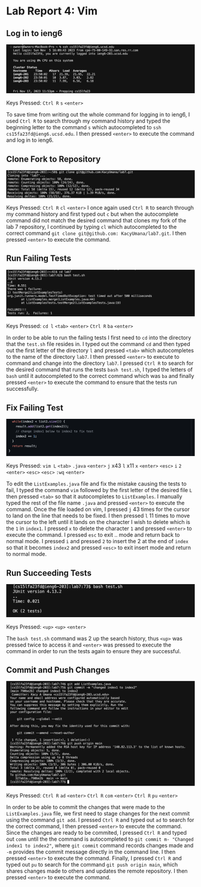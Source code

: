 # Lab Report 4: Vim
## Log in to ieng6
![Log in Image](log-in-ieng6.png)

Keys Pressed: `Ctrl R` `s` `<enter>`

To save time from writing out the whole command for logging in to ieng6, I used `Ctrl R` to search through my command history and typed the beginning letter to the command `s` which autocompleted to `ssh cs15fa23fd@ieng6.ucsd.edu`. I then pressed `<enter>` to execute the command and log in to ieng6.

## Clone Fork to Repository
![Clone Fork Rep Image](clone-fork.png)

Keys Pressed: `Ctrl R` `cl` `<enter>`
I once again used `Ctrl R` to search through my command history and first typed out `c` but when the autocomplete command did not match the desired command that clones my fork of the lab 7 repository, I continued by typing `cl` which autocompleted to the correct command `git clone git@github.com: KacyUmana/lab7.git`. I then pressed `<enter>` to execute the command.

## Run Failing Tests
![Fail Tests Image](fail-tests.png)

Keys Pressed: `cd l` `<tab>` `<enter>` `Ctrl R` `ba` `<enter>`

In order to be able to run the failing tests I first need to `cd` into the directory that the `test.sh` file resides in. I typed out the command `cd` and then typed out the first letter of the directory `l` and pressed `<tab>` which autocompletes to the name of the directory `lab7`. I then pressed `<enter>` to execute to command and change into the directory `lab7`. I pressed `Ctrl R` to search for the desired command that runs the tests `bash test.sh`, I typed the letters of `bash` until it autocompleted to the correct command which was `ba` and finally pressed `<enter>` to execute the command to ensure that the tests run successfully. 

## Fix Failing Test
![Edit Fix Image](edit-fix.png)

Keys Pressed: `vim L` `<tab>` `.java` `<enter>` `j` x43 `l` x11 `x` `<enter>` `<esc>` `i` `2` `<enter>` `<esc>` `<esc>` `:wq` `<enter>`

To edit the `ListExamples.java` file and fix the mistake causing the tests to fail, I typed the command `vim` followed by the first letter of the desired file `L` then pressed `<tab>` so that it autocompletes to `ListExamples`. I manually typed the rest of the file name `.java` and pressed `<enter>` to execute the command. Once the file loaded on vim, I pressed `j` 43 times for the cursor to land on the line that needs to be fixed. I then pressed `l` 11 times to move the cursor to the left until it lands on the character I wish to delete which is the `1` in `index1`. I pressed `x` to delete the character `1` and pressed `<enter>` to execute the command. I pressed `esc` to exit .. mode and return back to normal mode. I pressed `i` and pressed `2` to insert the 2 at the end of `index` so that it becomes `index2` and pressed `<esc>` to exit insert mode and return to normal mode. 

## Run Succeeding Tests
![Succeeding Tests Image](succeed-tests.png)

Keys Pressed: `<up>` `<up>` `<enter>`

The `bash test.sh` command was 2 up the search history, thus `<up>` was pressed twice to access it and `<enter>` was pressed to execute the command in order to run the tests again to ensure they are successful.

## Commit and Push Changes
![Commit Push Image](commit-push.png)

Keys Pressed: `Ctrl R` `ad` `<enter>` `Ctrl R` `com` `<enter>` `Ctrl R` `pu` `<enter>`

In order to be able to commit the changes that were made to the `ListExamples.java` file, we first need to stage changes for the next commit using the command `git add`. I pressed `Ctrl R` and typed out `ad` to search for the correct command, I then pressed `<enter>` to execute the command. Since the changes are ready to be commited, I pressed `Ctrl R` and typed out `comm` until the the command is autocompleted to `git commit m- "Changed index1 to index2"`, where `git commit` command records changes made and `-m` provides the commit message directly in the command line. I then pressed `<enter>` to execute the command. Finally, I pressed `Ctrl R` and typed out `pu` to search for the command `git push origin main`, which shares changes made to others and updates the remote repository. I then pressed `<enter>` to execute the command.

